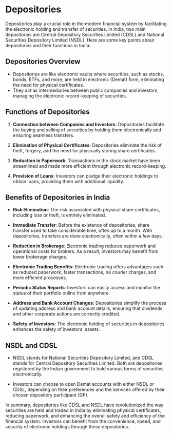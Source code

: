 # Depositories

Depositories play a crucial role in the modern financial system by facilitating the electronic holding and transfer of securities. In India, two main depositories are Central Depository Securities Limited (CDSL) and National Securities Depository Limited (NSDL). Here are some key points about depositories and their functions in India:

## **Depositories Overview**
- Depositories are like electronic vaults where securities, such as stocks, bonds, ETFs, and more, are held in electronic (Demat) form, eliminating the need for physical certificates.
- They act as intermediaries between public companies and investors, managing the electronic record-keeping of securities.

## **Functions of Depositories**
1. **Connection between Companies and Investors**: Depositories facilitate the buying and selling of securities by holding them electronically and ensuring seamless transfers.

2. **Elimination of Physical Certificates**: Depositories eliminate the risk of theft, forgery, and the need for physically storing share certificates.

3. **Reduction in Paperwork**: Transactions in the stock market have been streamlined and made more efficient through electronic record-keeping.

4. **Provision of Loans**: Investors can pledge their electronic holdings to obtain loans, providing them with additional liquidity.

## **Benefits of Depositories in India**
- **Risk Elimination**: The risk associated with physical share certificates, including loss or theft, is entirely eliminated.

- **Immediate Transfer**: Before the existence of depositories, share transfer used to take considerable time, often up to a month. With depositories, transfers are done electronically, often within a few days.

- **Reduction in Brokerage**: Electronic trading reduces paperwork and operational costs for brokers. As a result, investors may benefit from lower brokerage charges.

- **Electronic Trading Benefits**: Electronic trading offers advantages such as reduced paperwork, faster transactions, no courier charges, and more efficient processes.

- **Periodic Status Reports**: Investors can easily access and monitor the status of their portfolio online from anywhere.

- **Address and Bank Account Changes**: Depositories simplify the process of updating address and bank account details, ensuring that dividends and other corporate actions are correctly credited.

- **Safety of Investors**: The electronic holding of securities in depositories enhances the safety of investors' assets.

## **NSDL and CDSL**
- NSDL stands for National Securities Depository Limited, and CDSL stands for Central Depository Securities Limited. Both are depositories registered by the Indian government to hold various forms of securities electronically.

- Investors can choose to open Demat accounts with either NSDL or CDSL, depending on their preferences and the services offered by their chosen depository participant (DP).

In summary, depositories like CDSL and NSDL have revolutionized the way securities are held and traded in India by eliminating physical certificates, reducing paperwork, and enhancing the overall safety and efficiency of the financial system. Investors can benefit from the convenience, speed, and security of electronic holdings through these depositories.